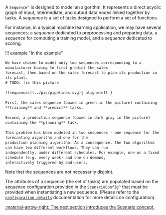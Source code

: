 A `Sequence^` is designed to model an algorithm. It represents a direct acyclic graph of input, intermediate, and output
data nodes linked together by tasks. A _sequence_ is a set of tasks designed to perform a set of functions.

For instance, in a typical machine learning application, we may have several sequences: a _sequence_ dedicated to
preprocessing and preparing data, a _sequence_ for computing a training model, and a _sequence_ dedicated to scoring.

!!! example "In the example"

    We have chosen to model only two sequences corresponding to a manufacturer having to first predict the sales
    forecast, then based on the sales forecast to plan its production in its plant.
    # TODO: fix this picture

    ![sequences](../pic/pipelines.svg){ align=left }

    First, the sales sequence (boxed in green in the picture) containing **training** and **predict** tasks.

    Second, a production sequence (boxed in dark gray in the picture) containing the **planning** task.

    This problem has been modeled in two sequences - one sequence for the forecasting algorithm and one for the
    production planning algorithm. As a consequence, the two algorithms can have two different workflows. They can run
    independently, under different schedules. For example, one on a fixed schedule (e.g. every week) and one on demand,
    interactively triggered by end-users.


Note that the sequences are not necessarily disjoint.

The attributes of a sequence (the set of tasks) are populated based on the sequence configuration provided in the
`ScenarioConfig^` that must be provided when instantiating a new sequence. (Please refer to the
[`configuration details`](../config/scenario-config.md) documentation for more details on configuration).


[:material-arrow-right: The next section introduces the Scenario concept.](scenario.md)
